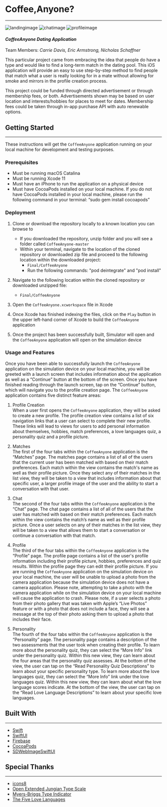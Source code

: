 # Coffee,Anyone?
---
![landingimage](https://github.com/ingloriousloki/CoffeeAnyone/blob/master/landingimage.jpg)
![chatimage](https://github.com/ingloriousloki/CoffeeAnyone/blob/master/chatimage.jpg)
![profileimage](https://github.com/ingloriousloki/CoffeeAnyone/blob/master/profileimage.jpg)
#### _CoffeeAnyone Dating Application_

Team Members: _Carrie Davis, Eric Armstrong, Nicholas Schaffner_ 

This particular project came from embracing the idea that people do have a type and would like to find a long-term match in the dating pool. This iOS application will provide an easy to use step-by-step method to find people that match what a user is really looking for in a mate without allowing for smoke and mirrors in the profile creation process.

This project could be funded through directed advertisement or through membership fees, or both. Advertisements shown may be based on user location and interests/hobbies for places to meet for dates. Membership fees could be taken through in-app purchase API with auto renewable options.

## Getting Started ##
---
These instructions will get the `CoffeeAnyone` application running on your local machine for development and testing purposes. 

### Prerequisites
- Must be running macOS Catalina
- Must be running Xcode 11
- Must have an iPhone to run the application on a physical device
- Must have CocoaPods installed on your local machine. If you do not have CocoaPods installed in your local machine, please run the following command in your terminal: “sudo gem install cocoapods”

### Deployment
1) Clone or download the repository locally to a known location you can browse to
    - If you downloaded the repository, unzip folder and you will see a folder called `CoffeeAnyone-master`
    - Within your terminal, navigate to the location of the cloned repository or downloaded zip file and proceed to the following location within the downloaded project:
        - `Final/CoffeeAnyone`
        - Run the following commands: "pod deintegrate" and "pod install"

2) Navigate to the following location within the cloned repository or downloaded unzipped file:
    - `Final/CoffeeAnyone`

3) Open the `CoffeeAnyone.xcworkspace` file in Xcode

4) Once Xcode has finished indexing the files, click on the `Play` button in the upper left-hand corner of Xcode to build the `CoffeeAnyone` application

5) Once the project has been successfully built, Simulator will open and the `CoffeeAnyone` application will open on the simulation device

### Usage and Features
Once you have been able to successfully launch the `CoffeeAnyone` application on the simulation device on your local machine, you will be greeted with a launch screen that includes information about the application as well as a “Continue” button at the bottom of the screen. Once you have finished reading through the launch screen, tap on the “Continue” button, which will navigate you to the profile creation page. The `CoffeeAnyone` application contains five distinct feature areas:
1) Profile Creation <br />
When a user first opens the `CoffeeAnyone` application, they will be asked to create a new profile. The profile creation view contains a list of six navigation links that a user can select to complete their new profile. These links will lead to views for users to add personal information about themselves, hobbies, match preferences, a love languages quiz, a personality quiz and a profile picture.

2) Matches <br />
The first of the four tabs within the `CoffeeAnyone` application is the “Matches” page. The matches page contains a list of all of the users that the current user has been matched with based on their match preferences. Each match within the view contains the match's name as well as their profile picture. Once they select any of their matches in the list view, they will be taken to a view that includes information about that specific user, a larger profile image of the user and the ability to start a conversation with that user.

3) Chat <br />
The second of the four tabs within the `CoffeeAnyone` application is the “Chat” page. The chat page contains a list of all of the users that the user has matched with based on their match preferences. Each match within the view contains the match’s name as well as their profile picture. Once a user selects on any of their matches in the list view, they will be taken to a view that allows them to start a conversation or continue a conversation with that match.

4) Profile <br />
The third of the four tabs within the `CoffeeAnyone` application is the “Profile” page. The profile page contains a list of the user's profile information including their profile picture, hobbies, preferences and quiz results. Within the profile page they can edit their profile picture. If you are running the `CoffeeAnyone` application on the simulation device on your local machine, the user will be unable to upload a photo from the camera application because the simulation device does not have a camera application. Please note, attempting to take a photo with the camera application while on the simulation device on your local machine will cause the application to crash. Please note, if a user selects a photo from their photo gallery that was taken with Apple’s “Live Photos” feature or with a photo that does not include a face, they will see a message at the top of their photo asking them to upload a photo that includes their face.

5) Personality <br />
The fourth of the four tabs within the `CoffeeAnyone` application is the “Personality” page. The personality page contains a description of the two assessments that the user took when creating their profile. To learn more about the personality quiz, they can select the “More Info” link under the personality quiz. Within this new view, they can learn about the four areas that the personality quiz assesses. At the bottom of the view, the user can tap on the “Read Personality Quiz Descriptions” to learn about your specific personality type. To learn more about the love languages quiz, they can select the “More Info” link under the love languages quiz. Within this new view, they can learn about what the love language scores indicate. At the bottom of the view, the user can tap on the “Read Love Language Descriptions” to learn about your specific love languages.

## Built With
---
* [Swift](https://swift.org)
* [SwiftUI](https://developer.apple.com/documentation/swiftui)
* [Firebase](https://firebase.google.com)
* [CocoaPods](https://cocoapods.org)
* [SDWebImageSwiftUI](https://github.com/SDWebImage/SDWebImageSwiftUI)

## Special Thanks
---
* [icons8](icons8.com)
* [Open Extended Jungian Type Scale](http://www.jungtype.com/index.htm)
* [Myers-Briggs Type Indicator](https://www.verywellmind.com/the-myers-briggs-type-indicator-2795583)
* [The Five Love Languages](https://www.5lovelanguages.com)
